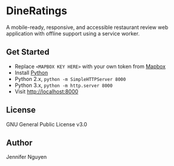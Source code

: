 # DineRatings
A mobile-ready, responsive, and accessible restaurant review web application with offline support using a service worker.

## Get Started
- Replace `<MAPBOX KEY HERE>` with your own token from [Mapbox](https://www.mapbox.com/)
- Install [Python](https://www.python.org/)
- Python 2.x, `python -m SimpleHTTPServer 8000`
- Python 3.x, `python -m http.server 8000`
- Visit [http://localhost:8000](http://localhost:8000)

## License
GNU General Public License v3.0

## Author
Jennifer Nguyen
